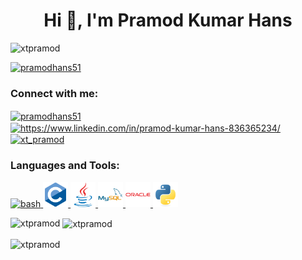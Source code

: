 <h1 align="center">Hi 👋, I'm Pramod Kumar Hans</h1>
<p align="left"> <img src="https://komarev.com/ghpvc/?username=xtpramod&label=Profile%20views&color=0e75b6&style=flat" alt="xtpramod" /> </p>

<p align="left"> <a href="https://twitter.com/pramodhans51" target="blank"><img src="https://img.shields.io/twitter/follow/pramodhans51?logo=twitter&style=for-the-badge" alt="pramodhans51" /></a> </p>

<h3 align="left">Connect with me:</h3>
<p align="left">
<a href="https://twitter.com/pramodhans51" target="blank"><img align="center" src="https://raw.githubusercontent.com/rahuldkjain/github-profile-readme-generator/master/src/images/icons/Social/twitter.svg" alt="pramodhans51" height="30" width="40" /></a>
<a href="https://linkedin.com/in/https://www.linkedin.com/in/pramod-kumar-hans-836365234/" target="blank"><img align="center" src="https://raw.githubusercontent.com/rahuldkjain/github-profile-readme-generator/master/src/images/icons/Social/linked-in-alt.svg" alt="https://www.linkedin.com/in/pramod-kumar-hans-836365234/" height="30" width="40" /></a>
<a href="https://instagram.com/xt_pramod" target="blank"><img align="center" src="https://raw.githubusercontent.com/rahuldkjain/github-profile-readme-generator/master/src/images/icons/Social/instagram.svg" alt="xt_pramod" height="30" width="40" /></a>
</p>

<h3 align="left">Languages and Tools:</h3>
<p align="left"> <a href="https://www.gnu.org/software/bash/" target="_blank" rel="noreferrer"> <img src="https://www.vectorlogo.zone/logos/gnu_bash/gnu_bash-icon.svg" alt="bash" width="40" height="40"/> </a> <a href="https://www.cprogramming.com/" target="_blank" rel="noreferrer"> <img src="https://raw.githubusercontent.com/devicons/devicon/master/icons/c/c-original.svg" alt="c" width="40" height="40"/> </a> <a href="https://www.java.com" target="_blank" rel="noreferrer"> <img src="https://raw.githubusercontent.com/devicons/devicon/master/icons/java/java-original.svg" alt="java" width="40" height="40"/> </a> <a href="https://www.mysql.com/" target="_blank" rel="noreferrer"> <img src="https://raw.githubusercontent.com/devicons/devicon/master/icons/mysql/mysql-original-wordmark.svg" alt="mysql" width="40" height="40"/> </a> <a href="https://www.oracle.com/" target="_blank" rel="noreferrer"> <img src="https://raw.githubusercontent.com/devicons/devicon/master/icons/oracle/oracle-original.svg" alt="oracle" width="40" height="40"/> </a> <a href="https://www.python.org" target="_blank" rel="noreferrer"> <img src="https://raw.githubusercontent.com/devicons/devicon/master/icons/python/python-original.svg" alt="python" width="40" height="40"/> </a> </p>

<p><img align="left" src="https://github-readme-stats.vercel.app/api/top-langs?username=xtpramod&show_icons=true&locale=en&layout=compact" alt="xtpramod" /></p>

<p>&nbsp;<img align="center" src="https://github-readme-stats.vercel.app/api?username=xtpramod&show_icons=true&locale=en" alt="xtpramod" /></p>

<p><img align="center" src="https://github-readme-streak-stats.herokuapp.com/?user=xtpramod&" alt="xtpramod" /></p>

